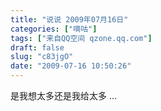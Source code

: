 ```yaml
---
title: "说说 2009年07月16日"
categories: ["嘀咕"]
tags: ["来自QQ空间 qzone.qq.com"]
draft: false
slug: "c83jgO"
date: "2009-07-16 10:50:26"
---
```


是我想太多还是我给太多 ...

